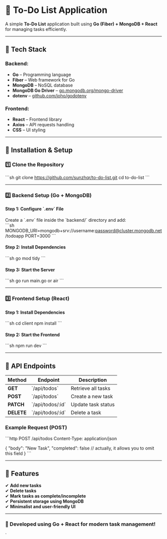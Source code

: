 # 📝 To-Do List Application

A simple **To-Do List** application built using **Go (Fiber) + MongoDB + React** for managing tasks efficiently.

---

## 📌 Tech Stack  

### Backend:  
- **Go** – Programming language  
- **Fiber** – Web framework for Go  
- **MongoDB** – NoSQL database  
- **MongoDB Go Driver** – [go.mongodb.org/mongo-driver](https://pkg.go.dev/go.mongodb.org/mongo-driver)  
- **dotenv** – [github.com/joho/godotenv](https://github.com/joho/godotenv)  

### Frontend:  
- **React** – Frontend library  
- **Axios** – API requests handling  
- **CSS** – UI styling  

---

## 📂 Installation & Setup  

### 1️⃣ Clone the Repository  
\`\`\`sh
git clone https://github.com/sunzhqr/to-do-list.git
cd to-do-list
\`\`\`

---

### 2️⃣ Backend Setup (Go + MongoDB)  

#### **Step 1: Configure \`.env\` File**  
Create a \`.env\` file inside the \`backend/\` directory and add:  
\`\`\`sh
MONGODB_URI=mongodb+srv://username:password@cluster.mongodb.net/todoapp
PORT=3000
\`\`\`

#### **Step 2: Install Dependencies**  
\`\`\`sh
go mod tidy
\`\`\`

#### **Step 3: Start the Server**  
\`\`\`sh
go run main.go
or 
air
\`\`\`

---

### 3️⃣ Frontend Setup (React)  

#### **Step 1: Install Dependencies**  
\`\`\`sh
cd client
npm install
\`\`\`

#### **Step 2: Start the Frontend**  
\`\`\`sh
npm run dev
\`\`\`

---

## 📌 API Endpoints  

| Method  | Endpoint        | Description            |
|---------|---------------|------------------------|
| **GET**  | \`/api/todos\`     | Retrieve all tasks  |
| **POST** | \`/api/todos\`     | Create a new task   |
| **PATCH** | \`/api/todos/:id\` | Update task status |
| **DELETE** | \`/api/todos/:id\` | Delete a task      |

### Example Request (POST)
\`\`\`http
POST /api/todos
Content-Type: application/json

{
  "body": "New Task",
  "completed": false // actually, it allows you to omit this field
}
\`\`\`

---

## 📌 Features  

✔ **Add new tasks**  
✔ **Delete tasks**  
✔ **Mark tasks as complete/incomplete**  
✔ **Persistent storage using MongoDB**  
✔ **Minimalist and user-friendly UI**  

---

### 🚀 Developed using **Go + React** for modern task management!  
`

